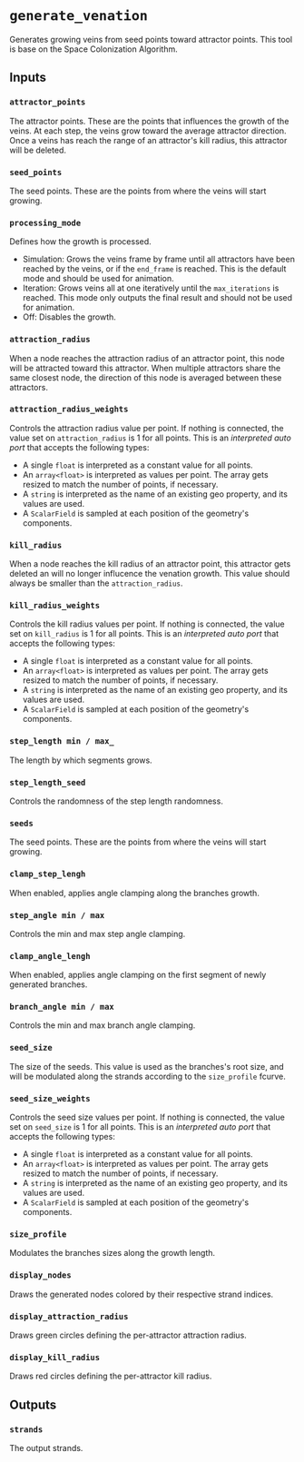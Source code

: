 # `generate_venation`

Generates growing veins from seed points toward attractor points. This tool is base on the Space Colonization Algorithm.

## Inputs

### `attractor_points`
The attractor points. These are the points that influences the growth of the veins. At each step, the veins grow toward the average attractor direction. Once a veins has reach the range of an attractor's kill radius, this attractor will be deleted. 

### `seed_points`
The seed points. These are the points from where the veins will start growing. 

### `processing_mode`
Defines how the growth is processed.
- Simulation: Grows the veins frame by frame until all attractors have been reached by the veins, or if the `end_frame` is reached. This is the default mode and should be used for animation.
- Iteration: Grows veins all at one iteratively until the `max_iterations` is reached. This mode only outputs the final result and should not be used for animation.
- Off: Disables the growth.

### `attraction_radius`
When a node reaches the attraction radius of an attractor point, this node will be attracted toward this attractor. When multiple attractors share the same closest node, the direction of this node is averaged between these attractors.

### `attraction_radius_weights`
Controls the attraction radius value per point.
If nothing is connected, the value set on `attraction_radius` is 1 for all points. This is an *interpreted auto port* that accepts the following types:
- A single `float` is interpreted as a constant value for all points.
- An `array<float>` is interpreted as values per point. The array gets resized to match the number of points, if necessary.
- A `string` is interpreted as the name of an existing geo property, and its values are used.
- A `ScalarField` is sampled at each position of the geometry's components.

### `kill_radius`
When a node reaches the kill radius of an attractor point, this attractor gets deleted an will no longer influcence the venation growth. This value should always be smaller than the `attraction_radius`.

### `kill_radius_weights`
Controls the kill radius values per point.
If nothing is connected, the value set on `kill_radius` is 1 for all points. This is an *interpreted auto port* that accepts the following types:
- A single `float` is interpreted as a constant value for all points.
- An `array<float>` is interpreted as values per point. The array gets resized to match the number of points, if necessary.
- A `string` is interpreted as the name of an existing geo property, and its values are used.
- A `ScalarField` is sampled at each position of the geometry's components.

### `step_length min / max_`
The length by which segments grows.

### `step_length_seed`
Controls the randomness of the step length randomness.

### `seeds`
The seed points. These are the points from where the veins will start growing. 

### `clamp_step_lengh`
When enabled, applies angle clamping along the branches growth.

### `step_angle min / max`
Controls the min and max step angle clamping.

### `clamp_angle_lengh`
When enabled, applies angle clamping on the first segment of newly generated branches.

### `branch_angle min / max`
Controls the min and max branch angle clamping.

### `seed_size`
The size of the seeds. This value is used as the branches's root size, and will be modulated along the strands according to the `size_profile` fcurve.

### `seed_size_weights`
Controls the seed size values per point.
If nothing is connected, the value set on `seed_size` is 1 for all points. This is an *interpreted auto port* that accepts the following types:
- A single `float` is interpreted as a constant value for all points.
- An `array<float>` is interpreted as values per point. The array gets resized to match the number of points, if necessary.
- A `string` is interpreted as the name of an existing geo property, and its values are used.
- A `ScalarField` is sampled at each position of the geometry's components.

### `size_profile`
Modulates the branches sizes along the growth length.

### `display_nodes`
Draws the generated nodes colored by their respective strand indices.

### `display_attraction_radius`
Draws green circles defining the per-attractor attraction radius. 

### `display_kill_radius`
Draws red circles defining the per-attractor kill radius. 

## Outputs

### `strands`
The output strands.